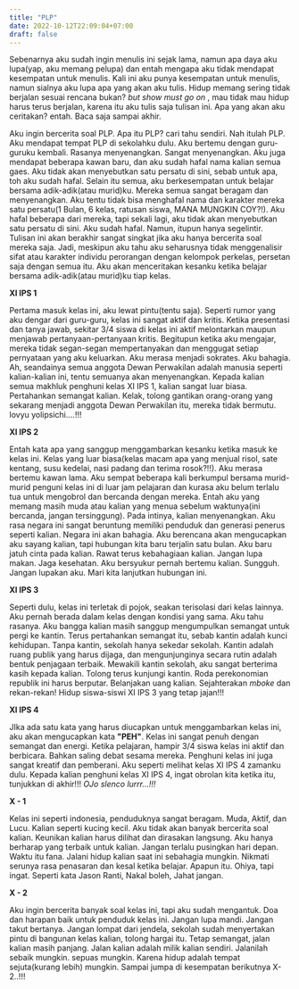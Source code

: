 ```yaml
---
title: "PLP"
date: 2022-10-12T22:09:04+07:00
draft: false
---
```


Sebenarnya aku sudah ingin menulis ini sejak lama, namun apa daya aku lupa(yap, aku memang pelupa) dan entah mengapa aku tidak mendapat kesempatan untuk menulis. Kali ini aku punya kesempatan untuk menulis, namun sialnya aku lupa apa yang akan aku tulis. Hidup memang sering tidak berjalan sesuai rencana bukan? *but show must go on* , mau tidak mau hidup harus terus berjalan, karena itu aku tulis saja tulisan ini. Apa yang akan aku ceritakan? entah. Baca saja sampai akhir.  

Aku ingin bercerita soal PLP. Apa itu PLP? cari tahu sendiri. Nah itulah PLP. Aku mendapat tempat PLP di sekolahku dulu. Aku bertemu dengan guru-guruku kembali. Rasanya menyenangkan. Sangat menyenangkan. Aku juga mendapat beberapa kawan baru, dan aku sudah hafal nama kalian semua gaes. Aku tidak akan menyebutkan satu persatu di sini, sebab untuk apa, toh aku sudah hafal. Selain itu semua, aku berkesempatan untuk belajar bersama adik-adik(atau murid)ku. Mereka semua sangat beragam dan menyenangkan. Aku tentu tidak bisa menghafal nama dan karakter mereka satu persatu(1 Bulan, 6 kelas, ratusan siswa, MANA MUNGKIN COY?!). Aku hafal beberapa dari mereka, tapi sekali lagi, aku tidak akan menyebutkan satu persatu di sini. Aku sudah hafal. Namun, itupun hanya segelintir. Tulisan ini akan berakhir sangat singkat jika aku hanya bercerita soal mereka saja. Jadi, meskipun aku tahu aku seharusnya tidak menggenalisir sifat atau karakter individu perorangan dengan kelompok perkelas, persetan saja dengan semua itu. Aku akan menceritakan kesanku ketika belajar bersama adik-adik(atau murid)ku tiap kelas.  

**XI IPS 1**  

Pertama masuk kelas ini, aku lewat pintu(tentu saja). Seperti rumor yang aku dengar dari guru-guru, kelas ini sangat aktif dan kritis. Ketika presentasi dan tanya jawab, sekitar 3/4 siswa di kelas ini aktif melontarkan maupun menjawab pertanyaan-pertanyaan kritis. Begitupun ketika aku mengajar, mereka tidak segan-segan mempertanyakan dan menggugat setiap pernyataan yang aku keluarkan. Aku merasa menjadi sokrates. Aku bahagia. Ah, seandainya semua anggota Dewan Perwakilan adalah manusia seperti kalian-kalian ini, tentu semuanya akan menyenangkan. Kepada kalian semua makhluk penghuni kelas XI IPS 1, kalian sangat luar biasa. Pertahankan semangat kalian. Kelak, tolong gantikan orang-orang yang sekarang menjadi anggota Dewan Perwakilan itu, mereka tidak bermutu. lovyu yolipsichi....!!!  

**XI IPS 2**   

Entah kata apa yang sanggup menggambarkan kesanku ketika masuk ke kelas ini. Kelas yang luar biasa(kelas macam apa yang menjual risol, sate kentang, susu kedelai, nasi padang dan terima rosok?!!). Aku merasa bertemu kawan lama. Aku sempat beberapa kali berkumpul bersama murid-murid penguni kelas ini di luar jam pelajaran dan kurasa aku belum terlalu tua untuk mengobrol dan bercanda dengan mereka. Entah aku yang memang masih muda atau kalian yang menua sebelum waktunya(ini bercanda, jangan tersinggung). Pada intinya, kalian menyenangkan. Aku rasa negara ini sangat beruntung memiliki penduduk dan generasi penerus seperti kalian. Negara ini akan bahagia. Aku berencana akan mengucapkan aku sayang kalian, tapi hubungan kita baru terjalin satu bulan. Aku baru jatuh cinta pada kalian.  Rawat terus kebahagiaan kalian. Jangan lupa makan. Jaga kesehatan. Aku bersyukur pernah bertemu kalian. Sungguh. Jangan lupakan aku. Mari kita lanjutkan hubungan ini.  

**XI IPS 3**

Seperti dulu, kelas ini terletak di pojok, seakan terisolasi dari kelas lainnya. Aku pernah berada dalam kelas dengan kondisi yang sama. Aku tahu rasanya. Aku bangga kalian masih sanggup mengumpulkan semangat untuk pergi ke kantin. Terus pertahankan semangat itu, sebab kantin adalah kunci kehidupan. Tanpa kantin, sekolah hanya sekedar sekolah. Kantin adalah ruang publik yang harus dijaga, dan mengunjunginya secara rutin adalah bentuk penjagaan terbaik. Mewakili kantin sekolah, aku sangat berterima kasih kepada kalian. Tolong terus kunjungi kantin. Roda perekonomian republik ini harus berputar. Belanjakan uang kalian. Sejahterakan *mboke* dan rekan-rekan! Hidup siswa-siswi XI IPS 3 yang tetap jajan!!!  

**XI IPS 4**  

JIka ada satu kata yang harus diucapkan untuk menggambarkan kelas ini, aku akan mengucapkan kata **"PEH"**. Kelas ini sangat penuh dengan semangat dan energi. Ketika pelajaran, hampir 3/4 siswa kelas ini aktif dan berbicara. Bahkan saling debat sesama mereka. Penghuni kelas ini juga sangat kreatif dan pemberani. Aku seperti melihat kelas XI IPS 4 zamanku dulu. Kepada kalian penghuni kelas XI IPS 4, ingat obrolan kita ketika itu, tunjukkan di akhir!!! *OJo slenco lurrr...!!!*  

**X - 1**  

Kelas ini seperti indonesia, penduduknya sangat beragam. Muda, Aktif, dan Lucu. Kalian seperti kucing kecil. Aku tidak akan banyak bercerita soal kalian. Keunikan kalian harus dilihat dan dirasakan langsung.  Aku hanya berharap yang terbaik untuk kalian. Jangan terlalu pusingkan hari depan. Waktu itu fana. Jalani hidup kalian saat ini sebahagia mungkin. Nikmati serunya rasa penasaran dan kesal ketika belajar. Apapun itu. Ohiya, tapi ingat. Seperti kata Jason Ranti, Nakal boleh, Jahat jangan.  

**X - 2**  

Aku ingin bercerita banyak soal kelas ini, tapi aku sudah mengantuk. Doa dan harapan baik untuk penduduk kelas ini. Jangan lupa mandi. Jangan takut bertanya. Jangan lompat dari jendela, sekolah sudah menyertakan pintu di bangunan kelas kalian, tolong hargai itu. Tetap semangat, jalan kalian masih panjang. Jalan kalian adalah milik kalian sendiri. Jalanilah sebaik mungkin. sepuas mungkin. Karena hidup adalah tempat sejuta(kurang lebih) mungkin. Sampai jumpa di kesempatan berikutnya X-2..!!!










